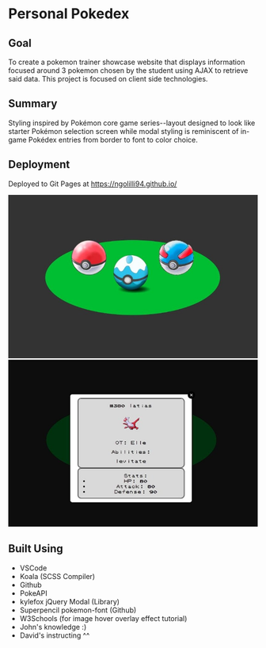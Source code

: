 # Personal Pokedex

## Goal
To create a pokemon trainer showcase website that displays information focused around 3 pokemon chosen by the student using AJAX to retrieve said data. This project is focused on client side technologies.

## Summary
Styling inspired by Pokémon core game series--layout designed to look like starter Pokémon selection screen while modal styling is reminiscent of in-game Pokédex entries from border to font to color choice. 

## Deployment
Deployed to Git Pages at https://ngolilli94.github.io/

<img src="personalPokedex.jpeg">
<img src="personalPokedex_modal.jpeg">

## Built Using
* VSCode
* Koala (SCSS Compiler)
* Github
* PokeAPI
* kylefox jQuery Modal (Library)
* Superpencil pokemon-font (Github)
* W3Schools (for image hover overlay effect tutorial)
* John's knowledge :) 
* David's instructing ^^
